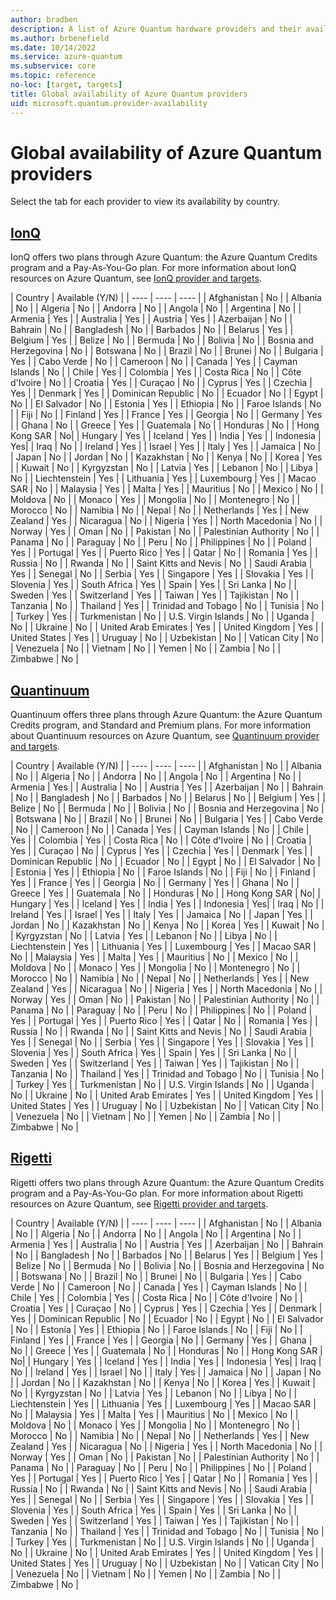 ```yaml
---
author: bradben
description: A list of Azure Quantum hardware providers and their availability by country.
ms.author: brbenefield
ms.date: 10/14/2022
ms.service: azure-quantum
ms.subservice: core  
ms.topic: reference
no-loc: [target, targets]
title: Global availability of Azure Quantum providers
uid: microsoft.quantum.provider-availability
---
```


# Global availability of Azure Quantum providers

Select the tab for each provider to view its availability by country. 

## [IonQ](#tab/tabid-ionq)

IonQ offers two plans through Azure Quantum: the Azure Quantum Credits program and a Pay-As-You-Go plan. For more information about IonQ resources on Azure Quantum, see [IonQ provider and targets](xref:microsoft.quantum.providers.ionq).

| Country | Available (Y/N) |
| ---- | ---- | ---- |
| Afghanistan     | No     |
| Albania     | No     |
| Algeria     | No     |
| Andorra     | No     |
| Angola     | No     |
| Argentina     | No     |
| Armenia     | Yes     |
| Australia      | Yes     |
| Austria     | Yes     |
| Azerbaijan     | No     |
| Bahrain   | No      |
| Bangladesh     | No     |
| Barbados     | No     |
| Belarus     | Yes     |
| Belgium     | Yes     |
| Belize     | No     |
| Bermuda     | No     |
| Bolivia     | No     |
| Bosnia and Herzegovina     | No     |
| Botswana     | No     |
| Brazil     | No     |
| Brunei     | No     |
| Bulgaria     | Yes     |
| Cabo Verde | No     |
| Cameroon     | No     |
| Canada    | Yes     |
| Cayman Islands     | No     |
| Chile     | Yes     |
| Colombia     | Yes     |
| Costa Rica     | No     |
| Côte d'Ivoire     | No     |
| Croatia     | Yes     |
| Curaçao     | No      |
| Cyprus     | Yes     |
| Czechia     | Yes     |
| Denmark     | Yes     |
| Dominican Republic     | No     |
| Ecuador     | No     |
| Egypt     | No     |
| El Salvador     | No     |
| Estonia     | Yes     |
| Ethiopia     | No     |
| Faroe Islands     | No      |
| Fiji     | No     |
| Finland     | Yes     |
| France     | Yes     |
| Georgia     | No     |
| Germany     | Yes     |
| Ghana     | No     |
| Greece     | Yes     |
| Guatemala     | No     |
| Honduras     | No     |
| Hong Kong SAR     | No|
| Hungary     | Yes     |
| Iceland     | Yes     |
| India     | Yes     |
| Indonesia     | Yes|
| Iraq     | No      |
| Ireland     | Yes     |
| Israel     | Yes     |
| Italy     | Yes     |
| Jamaica     | No      |
| Japan     | No     |
| Jordan     | No     |
| Kazakhstan     | No     |
| Kenya     | No     |
| Korea     | Yes    |
| Kuwait     | No     |
| Kyrgyzstan     | No     |
| Latvia     | Yes     |
| Lebanon     | No     |
| Libya     | No     |
| Liechtenstein     | Yes      |
| Lithuania     | Yes     |
| Luxembourg     | Yes     |
| Macao SAR     | No     |
| Malaysia     | Yes     |
| Malta     | Yes     |
| Mauritius     | No     |
| Mexico     | No     |
| Moldova     | No     |
| Monaco     | Yes     |
| Mongolia     | No     |
| Montenegro     | No     |
| Morocco     | No     |
| Namibia     | No     |
| Nepal     | No     |
| Netherlands     | Yes      |
| New Zealand     |  Yes    |
| Nicaragua     | No     |
| Nigeria     | Yes     |
| North Macedonia     | No     |
| Norway     | Yes     |
| Oman     | No     |
| Pakistan     | No     |
| Palestinian Authority     | No     |
| Panama     | No     |
| Paraguay     | No     |
| Peru     | No     |
| Philippines     | No     |
| Poland     | Yes     |
| Portugal     | Yes     |
| Puerto Rico     | Yes     |
| Qatar     | No    |
| Romania     | Yes     |
| Russia     | No     |
| Rwanda     |  No    |
| Saint Kitts and Nevis     | No     |
| Saudi Arabia     | Yes      |
| Senegal     | No     |
| Serbia     | Yes     |
| Singapore     | Yes     |
| Slovakia     | Yes     |
| Slovenia    | Yes   |
| South Africa     | Yes     |
| Spain     | Yes     |
| Sri Lanka     | No     |
| Sweden     | Yes     |
| Switzerland     | Yes     |
| Taiwan     | Yes     |
| Tajikistan     | No     |
| Tanzania     | No     |
| Thailand     | Yes     |
| Trinidad and Tobago     | No     |
| Tunisia     | No     |
| Turkey     | Yes     |
| Turkmenistan     | No     |
| U.S. Virgin Islands     | No     |
| Uganda     | No     |
| Ukraine     | No     |
| United Arab Emirates     |  Yes    |
| United Kingdom     | Yes     |
| United States     | Yes      |
| Uruguay     | No     |
| Uzbekistan     | No     |
| Vatican City     | No     |
| Venezuela     | No     |
| Vietnam     | No     |
| Yemen     | No     |
| Zambia     | No     |
| Zimbabwe     | No     |

## [Quantinuum](#tab/tabid-quantinuum)

Quantinuum offers three plans through Azure Quantum: the Azure Quantum Credits program, and Standard and Premium plans. For more information about Quantinuum resources on Azure Quantum, see [Quantinuum provider and targets](xref:microsoft.quantum.providers.quantinuum).

| Country | Available (Y/N) |
| ---- | ---- | ---- |
| Afghanistan     | No     |
| Albania     | No     |
| Algeria     | No     |
| Andorra     | No     |
| Angola     | No     |
| Argentina     | No     |
| Armenia     | Yes     |
| Australia      | No     |
| Austria     | Yes     |
| Azerbaijan     | No     |
| Bahrain   | No      |
| Bangladesh     | No     |
| Barbados     | No     |
| Belarus     | No     |
| Belgium     | Yes     |
| Belize     | No     |
| Bermuda     | No     |
| Bolivia     | No     |
| Bosnia and Herzegovina     | No     |
| Botswana     | No     |
| Brazil     | No     |
| Brunei     | No     |
| Bulgaria     | Yes     |
| Cabo Verde | No     |
| Cameroon     | No     |
| Canada    | Yes     |
| Cayman Islands     | No     |
| Chile     | Yes     |
| Colombia     | Yes     |
| Costa Rica     | No     |
| Côte d'Ivoire     | No     |
| Croatia     | Yes     |
| Curaçao     | No      |
| Cyprus     | Yes     |
| Czechia     | Yes     |
| Denmark     | Yes     |
| Dominican Republic     | No     |
| Ecuador     | No     |
| Egypt     | No     |
| El Salvador     | No     |
| Estonia     | Yes     |
| Ethiopia     | No     |
| Faroe Islands     | No      |
| Fiji     | No     |
| Finland     | Yes     |
| France     | Yes     |
| Georgia     | No     |
| Germany     | Yes     |
| Ghana     | No     |
| Greece     | Yes     |
| Guatemala     | No     |
| Honduras     | No     |
| Hong Kong SAR     | No|
| Hungary     | Yes     |
| Iceland     | Yes     |
| India     | Yes     |
| Indonesia     | Yes|
| Iraq     | No      |
| Ireland     | Yes     |
| Israel     | Yes     |
| Italy     | Yes     |
| Jamaica     | No      |
| Japan     | Yes     |
| Jordan     | No     |
| Kazakhstan     | No     |
| Kenya     | No     |
| Korea     | Yes    |
| Kuwait     | No     |
| Kyrgyzstan     | No     |
| Latvia     | Yes     |
| Lebanon     | No     |
| Libya     | No     |
| Liechtenstein     | Yes      |
| Lithuania     | Yes     |
| Luxembourg     | Yes     |
| Macao SAR     | No     |
| Malaysia     | Yes     |
| Malta     | Yes     |
| Mauritius     | No     |
| Mexico     | No     |
| Moldova     | No     |
| Monaco     | Yes     |
| Mongolia     | No     |
| Montenegro     | No     |
| Morocco     | No     |
| Namibia     | No     |
| Nepal     | No     |
| Netherlands     | Yes      |
| New Zealand     |  Yes    |
| Nicaragua     | No     |
| Nigeria     | Yes     |
| North Macedonia     | No     |
| Norway     | Yes     |
| Oman     | No     |
| Pakistan     | No     |
| Palestinian Authority     | No     |
| Panama     | No     |
| Paraguay     | No     |
| Peru     | No     |
| Philippines     | No     |
| Poland     | Yes     |
| Portugal     | Yes     |
| Puerto Rico     | Yes     |
| Qatar     | No    |
| Romania     | Yes     |
| Russia     | No     |
| Rwanda     |  No    |
| Saint Kitts and Nevis     | No     |
| Saudi Arabia     | Yes      |
| Senegal     | No     |
| Serbia     | Yes     |
| Singapore     | Yes     |
| Slovakia     | Yes     |
| Slovenia    | Yes   |
| South Africa     | Yes     |
| Spain     | Yes     |
| Sri Lanka     | No     |
| Sweden     | Yes     |
| Switzerland     | Yes     |
| Taiwan     | Yes     |
| Tajikistan     | No     |
| Tanzania     | No     |
| Thailand     | Yes     |
| Trinidad and Tobago     | No     |
| Tunisia     | No     |
| Turkey     | Yes     |
| Turkmenistan     | No     |
| U.S. Virgin Islands     | No     |
| Uganda     | No     |
| Ukraine     | No     |
| United Arab Emirates     |  Yes    |
| United Kingdom     | Yes     |
| United States     | Yes      |
| Uruguay     | No     |
| Uzbekistan     | No     |
| Vatican City     | No     |
| Venezuela     | No     |
| Vietnam     | No     |
| Yemen     | No     |
| Zambia     | No     |
| Zimbabwe     | No     |

## [Rigetti](#tab/tabid-rigetti)

Rigetti offers two plans through Azure Quantum: the Azure Quantum Credits program and a Pay-As-You-Go plan. For more information about Rigetti resources on Azure Quantum, see [Rigetti provider and targets](xref:microsoft.quantum.providers.rigetti).

| Country | Available (Y/N) |
| ---- | ---- | ---- |
| Afghanistan     | No     |
| Albania     | No     |
| Algeria     | No     |
| Andorra     | No     |
| Angola     | No     |
| Argentina     | No     |
| Armenia     | Yes     |
| Australia      | No     |
| Austria     | Yes     |
| Azerbaijan     | No     |
| Bahrain   | No      |
| Bangladesh     | No     |
| Barbados     | No     |
| Belarus     | Yes     |
| Belgium     | Yes     |
| Belize     | No     |
| Bermuda     | No     |
| Bolivia     | No     |
| Bosnia and Herzegovina     | No     |
| Botswana     | No     |
| Brazil     | No     |
| Brunei     | No     |
| Bulgaria     | Yes     |
| Cabo Verde | No     |
| Cameroon     | No     |
| Canada    | Yes     |
| Cayman Islands     | No     |
| Chile     | Yes     |
| Colombia     | Yes     |
| Costa Rica     | No     |
| Côte d'Ivoire     | No     |
| Croatia     | Yes     |
| Curaçao     | No      |
| Cyprus     | Yes     |
| Czechia     | Yes     |
| Denmark     | Yes     |
| Dominican Republic     | No     |
| Ecuador     | No     |
| Egypt     | No     |
| El Salvador     | No     |
| Estonia     | Yes     |
| Ethiopia     | No     |
| Faroe Islands     | No      |
| Fiji     | No     |
| Finland     | Yes     |
| France     | Yes     |
| Georgia     | No     |
| Germany     | Yes     |
| Ghana     | No     |
| Greece     | Yes     |
| Guatemala     | No     |
| Honduras     | No     |
| Hong Kong SAR     | No|
| Hungary     | Yes     |
| Iceland     | Yes     |
| India     | Yes     |
| Indonesia     | Yes|
| Iraq     | No      |
| Ireland     | Yes     |
| Israel     | No     |
| Italy     | Yes     |
| Jamaica     | No      |
| Japan     | No     |
| Jordan     | No     |
| Kazakhstan     | No     |
| Kenya     | No     |
| Korea     | Yes    |
| Kuwait     | No     |
| Kyrgyzstan     | No     |
| Latvia     | Yes     |
| Lebanon     | No     |
| Libya     | No     |
| Liechtenstein     | Yes      |
| Lithuania     | Yes     |
| Luxembourg     | Yes     |
| Macao SAR     | No     |
| Malaysia     | Yes     |
| Malta     | Yes     |
| Mauritius     | No     |
| Mexico     | No     |
| Moldova     | No     |
| Monaco     | Yes     |
| Mongolia     | No     |
| Montenegro     | No     |
| Morocco     | No     |
| Namibia     | No     |
| Nepal     | No     |
| Netherlands     | Yes      |
| New Zealand     |  Yes    |
| Nicaragua     | No     |
| Nigeria     | Yes     |
| North Macedonia     | No     |
| Norway     | Yes     |
| Oman     | No     |
| Pakistan     | No     |
| Palestinian Authority     | No     |
| Panama     | No     |
| Paraguay     | No     |
| Peru     | No     |
| Philippines     | No     |
| Poland     | Yes     |
| Portugal     | Yes     |
| Puerto Rico     | Yes     |
| Qatar     | No    |
| Romania     | Yes     |
| Russia     | No     |
| Rwanda     |  No    |
| Saint Kitts and Nevis     | No     |
| Saudi Arabia     | Yes      |
| Senegal     | No     |
| Serbia     | Yes     |
| Singapore     | Yes     |
| Slovakia     | Yes     |
| Slovenia    | Yes   |
| South Africa     | Yes     |
| Spain     | Yes     |
| Sri Lanka     | No     |
| Sweden     | Yes     |
| Switzerland     | Yes     |
| Taiwan     | Yes     |
| Tajikistan     | No     |
| Tanzania     | No     |
| Thailand     | Yes     |
| Trinidad and Tobago     | No     |
| Tunisia     | No     |
| Turkey     | Yes     |
| Turkmenistan     | No     |
| U.S. Virgin Islands     | No     |
| Uganda     | No     |
| Ukraine     | No     |
| United Arab Emirates     |  Yes    |
| United Kingdom     | Yes     |
| United States     | Yes      |
| Uruguay     | No     |
| Uzbekistan     | No     |
| Vatican City     | No     |
| Venezuela     | No     |
| Vietnam     | No     |
| Yemen     | No     |
| Zambia     | No     |
| Zimbabwe     | No     |